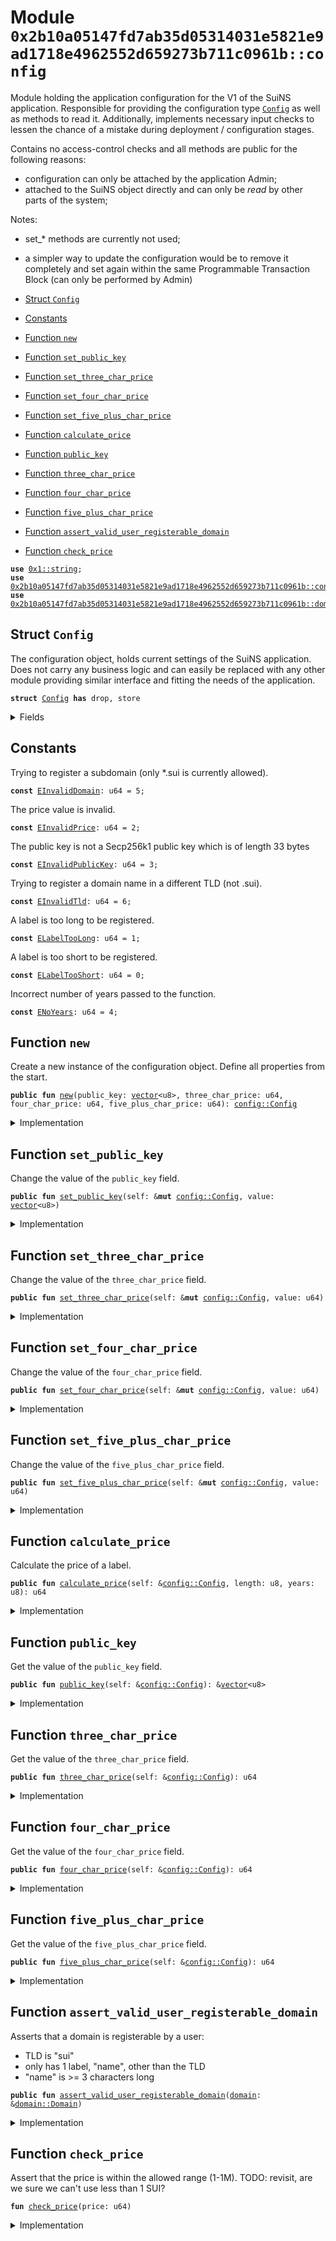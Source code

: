 
<a name="0x2b10a05147fd7ab35d05314031e5821e9ad1718e4962552d659273b711c0961b_config"></a>

# Module `0x2b10a05147fd7ab35d05314031e5821e9ad1718e4962552d659273b711c0961b::config`

Module holding the application configuration for the V1 of the SuiNS
application. Responsible for providing the configuration type <code><a href="config.md#0x2b10a05147fd7ab35d05314031e5821e9ad1718e4962552d659273b711c0961b_config_Config">Config</a></code> as
well as methods to read it. Additionally, implements necessary input checks
to lessen the chance of a mistake during deployment / configuration stages.

Contains no access-control checks and all methods are public for the
following reasons:
- configuration can only be attached by the application Admin;
- attached to the SuiNS object directly and can only be *read* by other parts of the system;

Notes:
- set_* methods are currently not used;
- a simpler way to update the configuration would be to remove it completely
and set again within the same Programmable Transaction Block (can only be
performed by Admin)


-  [Struct `Config`](#0x2b10a05147fd7ab35d05314031e5821e9ad1718e4962552d659273b711c0961b_config_Config)
-  [Constants](#@Constants_0)
-  [Function `new`](#0x2b10a05147fd7ab35d05314031e5821e9ad1718e4962552d659273b711c0961b_config_new)
-  [Function `set_public_key`](#0x2b10a05147fd7ab35d05314031e5821e9ad1718e4962552d659273b711c0961b_config_set_public_key)
-  [Function `set_three_char_price`](#0x2b10a05147fd7ab35d05314031e5821e9ad1718e4962552d659273b711c0961b_config_set_three_char_price)
-  [Function `set_four_char_price`](#0x2b10a05147fd7ab35d05314031e5821e9ad1718e4962552d659273b711c0961b_config_set_four_char_price)
-  [Function `set_five_plus_char_price`](#0x2b10a05147fd7ab35d05314031e5821e9ad1718e4962552d659273b711c0961b_config_set_five_plus_char_price)
-  [Function `calculate_price`](#0x2b10a05147fd7ab35d05314031e5821e9ad1718e4962552d659273b711c0961b_config_calculate_price)
-  [Function `public_key`](#0x2b10a05147fd7ab35d05314031e5821e9ad1718e4962552d659273b711c0961b_config_public_key)
-  [Function `three_char_price`](#0x2b10a05147fd7ab35d05314031e5821e9ad1718e4962552d659273b711c0961b_config_three_char_price)
-  [Function `four_char_price`](#0x2b10a05147fd7ab35d05314031e5821e9ad1718e4962552d659273b711c0961b_config_four_char_price)
-  [Function `five_plus_char_price`](#0x2b10a05147fd7ab35d05314031e5821e9ad1718e4962552d659273b711c0961b_config_five_plus_char_price)
-  [Function `assert_valid_user_registerable_domain`](#0x2b10a05147fd7ab35d05314031e5821e9ad1718e4962552d659273b711c0961b_config_assert_valid_user_registerable_domain)
-  [Function `check_price`](#0x2b10a05147fd7ab35d05314031e5821e9ad1718e4962552d659273b711c0961b_config_check_price)


<pre><code><b>use</b> <a href="dependencies/move-stdlib/string.md#0x1_string">0x1::string</a>;
<b>use</b> <a href="constants.md#0x2b10a05147fd7ab35d05314031e5821e9ad1718e4962552d659273b711c0961b_constants">0x2b10a05147fd7ab35d05314031e5821e9ad1718e4962552d659273b711c0961b::constants</a>;
<b>use</b> <a href="domain.md#0x2b10a05147fd7ab35d05314031e5821e9ad1718e4962552d659273b711c0961b_domain">0x2b10a05147fd7ab35d05314031e5821e9ad1718e4962552d659273b711c0961b::domain</a>;
</code></pre>



<a name="0x2b10a05147fd7ab35d05314031e5821e9ad1718e4962552d659273b711c0961b_config_Config"></a>

## Struct `Config`

The configuration object, holds current settings of the SuiNS
application. Does not carry any business logic and can easily
be replaced with any other module providing similar interface
and fitting the needs of the application.


<pre><code><b>struct</b> <a href="config.md#0x2b10a05147fd7ab35d05314031e5821e9ad1718e4962552d659273b711c0961b_config_Config">Config</a> <b>has</b> drop, store
</code></pre>



<details>
<summary>Fields</summary>


<dl>
<dt>
<code>public_key: <a href="dependencies/move-stdlib/vector.md#0x1_vector">vector</a>&lt;u8&gt;</code>
</dt>
<dd>

</dd>
<dt>
<code>three_char_price: u64</code>
</dt>
<dd>

</dd>
<dt>
<code>four_char_price: u64</code>
</dt>
<dd>

</dd>
<dt>
<code>five_plus_char_price: u64</code>
</dt>
<dd>

</dd>
</dl>


</details>

<a name="@Constants_0"></a>

## Constants


<a name="0x2b10a05147fd7ab35d05314031e5821e9ad1718e4962552d659273b711c0961b_config_EInvalidDomain"></a>

Trying to register a subdomain (only *.sui is currently allowed).


<pre><code><b>const</b> <a href="config.md#0x2b10a05147fd7ab35d05314031e5821e9ad1718e4962552d659273b711c0961b_config_EInvalidDomain">EInvalidDomain</a>: u64 = 5;
</code></pre>



<a name="0x2b10a05147fd7ab35d05314031e5821e9ad1718e4962552d659273b711c0961b_config_EInvalidPrice"></a>

The price value is invalid.


<pre><code><b>const</b> <a href="config.md#0x2b10a05147fd7ab35d05314031e5821e9ad1718e4962552d659273b711c0961b_config_EInvalidPrice">EInvalidPrice</a>: u64 = 2;
</code></pre>



<a name="0x2b10a05147fd7ab35d05314031e5821e9ad1718e4962552d659273b711c0961b_config_EInvalidPublicKey"></a>

The public key is not a Secp256k1 public key which is of length 33 bytes


<pre><code><b>const</b> <a href="config.md#0x2b10a05147fd7ab35d05314031e5821e9ad1718e4962552d659273b711c0961b_config_EInvalidPublicKey">EInvalidPublicKey</a>: u64 = 3;
</code></pre>



<a name="0x2b10a05147fd7ab35d05314031e5821e9ad1718e4962552d659273b711c0961b_config_EInvalidTld"></a>

Trying to register a domain name in a different TLD (not .sui).


<pre><code><b>const</b> <a href="config.md#0x2b10a05147fd7ab35d05314031e5821e9ad1718e4962552d659273b711c0961b_config_EInvalidTld">EInvalidTld</a>: u64 = 6;
</code></pre>



<a name="0x2b10a05147fd7ab35d05314031e5821e9ad1718e4962552d659273b711c0961b_config_ELabelTooLong"></a>

A label is too long to be registered.


<pre><code><b>const</b> <a href="config.md#0x2b10a05147fd7ab35d05314031e5821e9ad1718e4962552d659273b711c0961b_config_ELabelTooLong">ELabelTooLong</a>: u64 = 1;
</code></pre>



<a name="0x2b10a05147fd7ab35d05314031e5821e9ad1718e4962552d659273b711c0961b_config_ELabelTooShort"></a>

A label is too short to be registered.


<pre><code><b>const</b> <a href="config.md#0x2b10a05147fd7ab35d05314031e5821e9ad1718e4962552d659273b711c0961b_config_ELabelTooShort">ELabelTooShort</a>: u64 = 0;
</code></pre>



<a name="0x2b10a05147fd7ab35d05314031e5821e9ad1718e4962552d659273b711c0961b_config_ENoYears"></a>

Incorrect number of years passed to the function.


<pre><code><b>const</b> <a href="config.md#0x2b10a05147fd7ab35d05314031e5821e9ad1718e4962552d659273b711c0961b_config_ENoYears">ENoYears</a>: u64 = 4;
</code></pre>



<a name="0x2b10a05147fd7ab35d05314031e5821e9ad1718e4962552d659273b711c0961b_config_new"></a>

## Function `new`

Create a new instance of the configuration object.
Define all properties from the start.


<pre><code><b>public</b> <b>fun</b> <a href="config.md#0x2b10a05147fd7ab35d05314031e5821e9ad1718e4962552d659273b711c0961b_config_new">new</a>(public_key: <a href="dependencies/move-stdlib/vector.md#0x1_vector">vector</a>&lt;u8&gt;, three_char_price: u64, four_char_price: u64, five_plus_char_price: u64): <a href="config.md#0x2b10a05147fd7ab35d05314031e5821e9ad1718e4962552d659273b711c0961b_config_Config">config::Config</a>
</code></pre>



<details>
<summary>Implementation</summary>


<pre><code><b>public</b> <b>fun</b> <a href="config.md#0x2b10a05147fd7ab35d05314031e5821e9ad1718e4962552d659273b711c0961b_config_new">new</a>(
    public_key: <a href="dependencies/move-stdlib/vector.md#0x1_vector">vector</a>&lt;u8&gt;,
    three_char_price: u64,
    four_char_price: u64,
    five_plus_char_price: u64,
): <a href="config.md#0x2b10a05147fd7ab35d05314031e5821e9ad1718e4962552d659273b711c0961b_config_Config">Config</a> {
    <b>assert</b>!(public_key.length() == 33, <a href="config.md#0x2b10a05147fd7ab35d05314031e5821e9ad1718e4962552d659273b711c0961b_config_EInvalidPublicKey">EInvalidPublicKey</a>);

    <a href="config.md#0x2b10a05147fd7ab35d05314031e5821e9ad1718e4962552d659273b711c0961b_config_Config">Config</a> {
        public_key,
        three_char_price,
        four_char_price,
        five_plus_char_price,
    }
}
</code></pre>



</details>

<a name="0x2b10a05147fd7ab35d05314031e5821e9ad1718e4962552d659273b711c0961b_config_set_public_key"></a>

## Function `set_public_key`

Change the value of the <code>public_key</code> field.


<pre><code><b>public</b> <b>fun</b> <a href="config.md#0x2b10a05147fd7ab35d05314031e5821e9ad1718e4962552d659273b711c0961b_config_set_public_key">set_public_key</a>(self: &<b>mut</b> <a href="config.md#0x2b10a05147fd7ab35d05314031e5821e9ad1718e4962552d659273b711c0961b_config_Config">config::Config</a>, value: <a href="dependencies/move-stdlib/vector.md#0x1_vector">vector</a>&lt;u8&gt;)
</code></pre>



<details>
<summary>Implementation</summary>


<pre><code><b>public</b> <b>fun</b> <a href="config.md#0x2b10a05147fd7ab35d05314031e5821e9ad1718e4962552d659273b711c0961b_config_set_public_key">set_public_key</a>(self: &<b>mut</b> <a href="config.md#0x2b10a05147fd7ab35d05314031e5821e9ad1718e4962552d659273b711c0961b_config_Config">Config</a>, value: <a href="dependencies/move-stdlib/vector.md#0x1_vector">vector</a>&lt;u8&gt;) {
    <b>assert</b>!(value.length() == 33, <a href="config.md#0x2b10a05147fd7ab35d05314031e5821e9ad1718e4962552d659273b711c0961b_config_EInvalidPublicKey">EInvalidPublicKey</a>);
    self.public_key = value;
}
</code></pre>



</details>

<a name="0x2b10a05147fd7ab35d05314031e5821e9ad1718e4962552d659273b711c0961b_config_set_three_char_price"></a>

## Function `set_three_char_price`

Change the value of the <code>three_char_price</code> field.


<pre><code><b>public</b> <b>fun</b> <a href="config.md#0x2b10a05147fd7ab35d05314031e5821e9ad1718e4962552d659273b711c0961b_config_set_three_char_price">set_three_char_price</a>(self: &<b>mut</b> <a href="config.md#0x2b10a05147fd7ab35d05314031e5821e9ad1718e4962552d659273b711c0961b_config_Config">config::Config</a>, value: u64)
</code></pre>



<details>
<summary>Implementation</summary>


<pre><code><b>public</b> <b>fun</b> <a href="config.md#0x2b10a05147fd7ab35d05314031e5821e9ad1718e4962552d659273b711c0961b_config_set_three_char_price">set_three_char_price</a>(self: &<b>mut</b> <a href="config.md#0x2b10a05147fd7ab35d05314031e5821e9ad1718e4962552d659273b711c0961b_config_Config">Config</a>, value: u64) {
    <a href="config.md#0x2b10a05147fd7ab35d05314031e5821e9ad1718e4962552d659273b711c0961b_config_check_price">check_price</a>(value);
    self.three_char_price = value;
}
</code></pre>



</details>

<a name="0x2b10a05147fd7ab35d05314031e5821e9ad1718e4962552d659273b711c0961b_config_set_four_char_price"></a>

## Function `set_four_char_price`

Change the value of the <code>four_char_price</code> field.


<pre><code><b>public</b> <b>fun</b> <a href="config.md#0x2b10a05147fd7ab35d05314031e5821e9ad1718e4962552d659273b711c0961b_config_set_four_char_price">set_four_char_price</a>(self: &<b>mut</b> <a href="config.md#0x2b10a05147fd7ab35d05314031e5821e9ad1718e4962552d659273b711c0961b_config_Config">config::Config</a>, value: u64)
</code></pre>



<details>
<summary>Implementation</summary>


<pre><code><b>public</b> <b>fun</b> <a href="config.md#0x2b10a05147fd7ab35d05314031e5821e9ad1718e4962552d659273b711c0961b_config_set_four_char_price">set_four_char_price</a>(self: &<b>mut</b> <a href="config.md#0x2b10a05147fd7ab35d05314031e5821e9ad1718e4962552d659273b711c0961b_config_Config">Config</a>, value: u64) {
    <a href="config.md#0x2b10a05147fd7ab35d05314031e5821e9ad1718e4962552d659273b711c0961b_config_check_price">check_price</a>(value);
    self.four_char_price = value;
}
</code></pre>



</details>

<a name="0x2b10a05147fd7ab35d05314031e5821e9ad1718e4962552d659273b711c0961b_config_set_five_plus_char_price"></a>

## Function `set_five_plus_char_price`

Change the value of the <code>five_plus_char_price</code> field.


<pre><code><b>public</b> <b>fun</b> <a href="config.md#0x2b10a05147fd7ab35d05314031e5821e9ad1718e4962552d659273b711c0961b_config_set_five_plus_char_price">set_five_plus_char_price</a>(self: &<b>mut</b> <a href="config.md#0x2b10a05147fd7ab35d05314031e5821e9ad1718e4962552d659273b711c0961b_config_Config">config::Config</a>, value: u64)
</code></pre>



<details>
<summary>Implementation</summary>


<pre><code><b>public</b> <b>fun</b> <a href="config.md#0x2b10a05147fd7ab35d05314031e5821e9ad1718e4962552d659273b711c0961b_config_set_five_plus_char_price">set_five_plus_char_price</a>(self: &<b>mut</b> <a href="config.md#0x2b10a05147fd7ab35d05314031e5821e9ad1718e4962552d659273b711c0961b_config_Config">Config</a>, value: u64) {
    <a href="config.md#0x2b10a05147fd7ab35d05314031e5821e9ad1718e4962552d659273b711c0961b_config_check_price">check_price</a>(value);
    self.five_plus_char_price = value;
}
</code></pre>



</details>

<a name="0x2b10a05147fd7ab35d05314031e5821e9ad1718e4962552d659273b711c0961b_config_calculate_price"></a>

## Function `calculate_price`

Calculate the price of a label.


<pre><code><b>public</b> <b>fun</b> <a href="config.md#0x2b10a05147fd7ab35d05314031e5821e9ad1718e4962552d659273b711c0961b_config_calculate_price">calculate_price</a>(self: &<a href="config.md#0x2b10a05147fd7ab35d05314031e5821e9ad1718e4962552d659273b711c0961b_config_Config">config::Config</a>, length: u8, years: u8): u64
</code></pre>



<details>
<summary>Implementation</summary>


<pre><code><b>public</b> <b>fun</b> <a href="config.md#0x2b10a05147fd7ab35d05314031e5821e9ad1718e4962552d659273b711c0961b_config_calculate_price">calculate_price</a>(self: &<a href="config.md#0x2b10a05147fd7ab35d05314031e5821e9ad1718e4962552d659273b711c0961b_config_Config">Config</a>, length: u8, years: u8): u64 {
    <b>assert</b>!(years &gt; 0, <a href="config.md#0x2b10a05147fd7ab35d05314031e5821e9ad1718e4962552d659273b711c0961b_config_ENoYears">ENoYears</a>);
    <b>assert</b>!(length &gt;= <a href="constants.md#0x2b10a05147fd7ab35d05314031e5821e9ad1718e4962552d659273b711c0961b_constants_min_domain_length">constants::min_domain_length</a>(), <a href="config.md#0x2b10a05147fd7ab35d05314031e5821e9ad1718e4962552d659273b711c0961b_config_ELabelTooShort">ELabelTooShort</a>);
    <b>assert</b>!(length &lt;= <a href="constants.md#0x2b10a05147fd7ab35d05314031e5821e9ad1718e4962552d659273b711c0961b_constants_max_domain_length">constants::max_domain_length</a>(), <a href="config.md#0x2b10a05147fd7ab35d05314031e5821e9ad1718e4962552d659273b711c0961b_config_ELabelTooLong">ELabelTooLong</a>);

    <b>let</b> price = <b>if</b> (length == 3) {
        self.three_char_price
    } <b>else</b> <b>if</b> (length == 4) {
        self.four_char_price
    } <b>else</b> {
        self.five_plus_char_price
    };

    ((price <b>as</b> u64) * (years <b>as</b> u64))
}
</code></pre>



</details>

<a name="0x2b10a05147fd7ab35d05314031e5821e9ad1718e4962552d659273b711c0961b_config_public_key"></a>

## Function `public_key`

Get the value of the <code>public_key</code> field.


<pre><code><b>public</b> <b>fun</b> <a href="config.md#0x2b10a05147fd7ab35d05314031e5821e9ad1718e4962552d659273b711c0961b_config_public_key">public_key</a>(self: &<a href="config.md#0x2b10a05147fd7ab35d05314031e5821e9ad1718e4962552d659273b711c0961b_config_Config">config::Config</a>): &<a href="dependencies/move-stdlib/vector.md#0x1_vector">vector</a>&lt;u8&gt;
</code></pre>



<details>
<summary>Implementation</summary>


<pre><code><b>public</b> <b>fun</b> <a href="config.md#0x2b10a05147fd7ab35d05314031e5821e9ad1718e4962552d659273b711c0961b_config_public_key">public_key</a>(self: &<a href="config.md#0x2b10a05147fd7ab35d05314031e5821e9ad1718e4962552d659273b711c0961b_config_Config">Config</a>): &<a href="dependencies/move-stdlib/vector.md#0x1_vector">vector</a>&lt;u8&gt; { &self.public_key }
</code></pre>



</details>

<a name="0x2b10a05147fd7ab35d05314031e5821e9ad1718e4962552d659273b711c0961b_config_three_char_price"></a>

## Function `three_char_price`

Get the value of the <code>three_char_price</code> field.


<pre><code><b>public</b> <b>fun</b> <a href="config.md#0x2b10a05147fd7ab35d05314031e5821e9ad1718e4962552d659273b711c0961b_config_three_char_price">three_char_price</a>(self: &<a href="config.md#0x2b10a05147fd7ab35d05314031e5821e9ad1718e4962552d659273b711c0961b_config_Config">config::Config</a>): u64
</code></pre>



<details>
<summary>Implementation</summary>


<pre><code><b>public</b> <b>fun</b> <a href="config.md#0x2b10a05147fd7ab35d05314031e5821e9ad1718e4962552d659273b711c0961b_config_three_char_price">three_char_price</a>(self: &<a href="config.md#0x2b10a05147fd7ab35d05314031e5821e9ad1718e4962552d659273b711c0961b_config_Config">Config</a>): u64 { self.three_char_price }
</code></pre>



</details>

<a name="0x2b10a05147fd7ab35d05314031e5821e9ad1718e4962552d659273b711c0961b_config_four_char_price"></a>

## Function `four_char_price`

Get the value of the <code>four_char_price</code> field.


<pre><code><b>public</b> <b>fun</b> <a href="config.md#0x2b10a05147fd7ab35d05314031e5821e9ad1718e4962552d659273b711c0961b_config_four_char_price">four_char_price</a>(self: &<a href="config.md#0x2b10a05147fd7ab35d05314031e5821e9ad1718e4962552d659273b711c0961b_config_Config">config::Config</a>): u64
</code></pre>



<details>
<summary>Implementation</summary>


<pre><code><b>public</b> <b>fun</b> <a href="config.md#0x2b10a05147fd7ab35d05314031e5821e9ad1718e4962552d659273b711c0961b_config_four_char_price">four_char_price</a>(self: &<a href="config.md#0x2b10a05147fd7ab35d05314031e5821e9ad1718e4962552d659273b711c0961b_config_Config">Config</a>): u64 { self.four_char_price }
</code></pre>



</details>

<a name="0x2b10a05147fd7ab35d05314031e5821e9ad1718e4962552d659273b711c0961b_config_five_plus_char_price"></a>

## Function `five_plus_char_price`

Get the value of the <code>five_plus_char_price</code> field.


<pre><code><b>public</b> <b>fun</b> <a href="config.md#0x2b10a05147fd7ab35d05314031e5821e9ad1718e4962552d659273b711c0961b_config_five_plus_char_price">five_plus_char_price</a>(self: &<a href="config.md#0x2b10a05147fd7ab35d05314031e5821e9ad1718e4962552d659273b711c0961b_config_Config">config::Config</a>): u64
</code></pre>



<details>
<summary>Implementation</summary>


<pre><code><b>public</b> <b>fun</b> <a href="config.md#0x2b10a05147fd7ab35d05314031e5821e9ad1718e4962552d659273b711c0961b_config_five_plus_char_price">five_plus_char_price</a>(self: &<a href="config.md#0x2b10a05147fd7ab35d05314031e5821e9ad1718e4962552d659273b711c0961b_config_Config">Config</a>): u64 { self.five_plus_char_price }
</code></pre>



</details>

<a name="0x2b10a05147fd7ab35d05314031e5821e9ad1718e4962552d659273b711c0961b_config_assert_valid_user_registerable_domain"></a>

## Function `assert_valid_user_registerable_domain`

Asserts that a domain is registerable by a user:
- TLD is "sui"
- only has 1 label, "name", other than the TLD
- "name" is >= 3 characters long


<pre><code><b>public</b> <b>fun</b> <a href="config.md#0x2b10a05147fd7ab35d05314031e5821e9ad1718e4962552d659273b711c0961b_config_assert_valid_user_registerable_domain">assert_valid_user_registerable_domain</a>(<a href="domain.md#0x2b10a05147fd7ab35d05314031e5821e9ad1718e4962552d659273b711c0961b_domain">domain</a>: &<a href="domain.md#0x2b10a05147fd7ab35d05314031e5821e9ad1718e4962552d659273b711c0961b_domain_Domain">domain::Domain</a>)
</code></pre>



<details>
<summary>Implementation</summary>


<pre><code><b>public</b> <b>fun</b> <a href="config.md#0x2b10a05147fd7ab35d05314031e5821e9ad1718e4962552d659273b711c0961b_config_assert_valid_user_registerable_domain">assert_valid_user_registerable_domain</a>(<a href="domain.md#0x2b10a05147fd7ab35d05314031e5821e9ad1718e4962552d659273b711c0961b_domain">domain</a>: &Domain) {
    <b>assert</b>!(<a href="domain.md#0x2b10a05147fd7ab35d05314031e5821e9ad1718e4962552d659273b711c0961b_domain">domain</a>.number_of_levels() == 2, <a href="config.md#0x2b10a05147fd7ab35d05314031e5821e9ad1718e4962552d659273b711c0961b_config_EInvalidDomain">EInvalidDomain</a>);
    <b>assert</b>!(<a href="domain.md#0x2b10a05147fd7ab35d05314031e5821e9ad1718e4962552d659273b711c0961b_domain">domain</a>.tld() == &<a href="constants.md#0x2b10a05147fd7ab35d05314031e5821e9ad1718e4962552d659273b711c0961b_constants_sui_tld">constants::sui_tld</a>(), <a href="config.md#0x2b10a05147fd7ab35d05314031e5821e9ad1718e4962552d659273b711c0961b_config_EInvalidTld">EInvalidTld</a>);
    <b>let</b> length = <a href="domain.md#0x2b10a05147fd7ab35d05314031e5821e9ad1718e4962552d659273b711c0961b_domain">domain</a>.sld().length();
    <b>assert</b>!(length &gt;= (<a href="constants.md#0x2b10a05147fd7ab35d05314031e5821e9ad1718e4962552d659273b711c0961b_constants_min_domain_length">constants::min_domain_length</a>() <b>as</b> u64), <a href="config.md#0x2b10a05147fd7ab35d05314031e5821e9ad1718e4962552d659273b711c0961b_config_ELabelTooShort">ELabelTooShort</a>);
    <b>assert</b>!(length &lt;= (<a href="constants.md#0x2b10a05147fd7ab35d05314031e5821e9ad1718e4962552d659273b711c0961b_constants_max_domain_length">constants::max_domain_length</a>() <b>as</b> u64), <a href="config.md#0x2b10a05147fd7ab35d05314031e5821e9ad1718e4962552d659273b711c0961b_config_ELabelTooLong">ELabelTooLong</a>);
}
</code></pre>



</details>

<a name="0x2b10a05147fd7ab35d05314031e5821e9ad1718e4962552d659273b711c0961b_config_check_price"></a>

## Function `check_price`

Assert that the price is within the allowed range (1-1M).
TODO: revisit, are we sure we can't use less than 1 SUI?


<pre><code><b>fun</b> <a href="config.md#0x2b10a05147fd7ab35d05314031e5821e9ad1718e4962552d659273b711c0961b_config_check_price">check_price</a>(price: u64)
</code></pre>



<details>
<summary>Implementation</summary>


<pre><code><b>fun</b> <a href="config.md#0x2b10a05147fd7ab35d05314031e5821e9ad1718e4962552d659273b711c0961b_config_check_price">check_price</a>(price: u64) {
    <b>assert</b>!(
        <a href="constants.md#0x2b10a05147fd7ab35d05314031e5821e9ad1718e4962552d659273b711c0961b_constants_mist_per_sui">constants::mist_per_sui</a>() &lt;= price
        && price &lt;= <a href="constants.md#0x2b10a05147fd7ab35d05314031e5821e9ad1718e4962552d659273b711c0961b_constants_mist_per_sui">constants::mist_per_sui</a>() * 1_000_000
    , <a href="config.md#0x2b10a05147fd7ab35d05314031e5821e9ad1718e4962552d659273b711c0961b_config_EInvalidPrice">EInvalidPrice</a>);
}
</code></pre>



</details>

